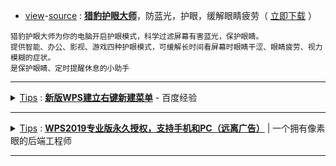 - [view](https://go.choong.net/DuBa/eyes/)-[source](https://github.com/taoste/Hello-World/tree/master/github/duba.net) : [**猎豹护眼大师**](http://www.duba.net/dbt/eyes.html)，防蓝光，护眼，缓解眼睛疲劳（ [立即](https://github.com/taoste/Hello-World/raw/master/Tools/%E9%87%91%E5%B1%B1%26%E7%8C%8E%E8%B1%B9/%E7%8C%8E%E8%B1%B9%E6%8A%A4%E7%9C%BC%E5%A4%A7%E5%B8%88keyeprotect_10_1.exe)[下载](http://cd002.www.duba.net/duba/install/2011/ever/keyeprotect_10_1.exe) ）
```
猎豹护眼大师为你的电脑开启护眼模式，科学过滤屏幕有害蓝光，保护眼睛。
提供智能、办公、影视、游戏四种护眼模式，可缓解长时间看屏幕时眼睛干涩、眼睛疲劳、视力模糊的症状。
是保护眼睛、定时提醒休息的小助手
```
-------------------------------------------------------

<details>
    <summary>
    <a href="https://github.com/taoste/Hello-World/blob/master/Tools/PPT%E6%8A%95%E5%BD%B1%E6%BC%94%E7%A4%BA%E8%BE%85%E5%8A%A9%E5%B7%A5%E5%85%B7/">Tips</a> : <b><a href="https://jingyan.baidu.com/article/3d69c5515d458cf0ce02d750.html">新版WPS建立右键新建菜单</a></b> - 百度经验
     </summary> <br/>  
☞ <b>解决方法（一）</b><br/><br/> 
>> 1.打开<b>开始</b>菜单-运行，输入: <b>regedit</b>，打开<b>注册表编辑器</b>。<br/> <br/> 
>> 2.【操作方法】WPS添加“建立右键新建菜单”：<br/> <br/> 
>>> 2.1 <b>WPS文字</b>的<b>默认文件类型</b>为*.wps<br/> <br/> 
>>>> <b>HKEY_CLASSES_ROOT</b>\ 下WPS文字的默认文件类型.wps点击刚才创建的“ShellNew”项，在右侧窗格，新建“字符串值”，请改名为“ </b>NullFile</b>”。<br>
>>>> 在<b>HKEY_CLASSES_ROOT\.wps</b>下的主键（也称为“项”）“<b>KWPS.Document.9</b>”下新建一个主键（项），并改名为“ </b>ShellNew</b> ”。<br>
>>>> (回到桌面，F5刷新桌面，打开一次鼠标右键新建菜单，然后取消，再次打开新建菜单时会发现已经出现一个“WPS文字 文档”项目。
>>>> 如果没有出现，可以尝试重启电脑。)<br/> <br/> 
>>> 2.2 <b>WPS表格</b>和<b>WPS演示</b>的<b>默认文件类型</b>分别<b>为*.et和*.dps</b><br/> 
>>>> <b>HKEY_CLASSES_ROOT\.et</b> ，在<b>KET.Workbook.9</b>下新建 <b>ShellNew</b>，并在右侧窗格新建<b>NullFile</b>;<br/> 
>>>> <b>HKEY_CLASSES_ROOT\.dps</b> ，在<b>KWPP.Presentation.9</b>下新建 <b>ShellNew</b> ，并在右侧窗格新建 <b>NullFile</b> 。<br/><br/>
☞ <b>解决方法（二）</b><br/> 
> <img src="https://github.com/taoste/Hello-World/blob/master/Tools/%E9%87%91%E5%B1%B1&%E7%8C%8E%E8%B1%B9/Win10-WPS-SoS.png?raw=true" title="新版WPS建立右键新建菜单的解决方案"  />
</details>

-------------------------------------------------------

<details>
    <summary>
    <a href="https://github.com/taoste/Hello-World/blob/master/Tools/PPT%E6%8A%95%E5%BD%B1%E6%BC%94%E7%A4%BA%E8%BE%85%E5%8A%A9%E5%B7%A5%E5%85%B7/">Tips</a> : <b><a href="https://xiaoandx.github.io/blog/article/wps-enterprise-edition.html">WPS2019专业版永久授权，支持手机和PC（远离广告）</a></b>  |  一个拥有像素眼的后端工程师
     </summary> <br/>  
  <article class="post-content">
    <h1>WPS2019专业版永久授权，支持手机和PC（远离广告）</h1>
    <blockquote>
<p>wps作为一款免费软件已经满足普通日常使用，今天给大家推荐一款wps专业版的，功能更多，让你远离广告弹窗</p>
</blockquote>
<h2 id="1-PC版和安卓版下载"><a href="#1-PC版和安卓版下载" class="headerlink" title="1. PC版和安卓版下载"></a>1. PC版和安卓版下载</h2><p>打开WPS企业版官网 (<a href="https://ep.wps.cn/download)，点击进去后先下载自己需要的版本" target="_blank" rel="noopener">https://ep.wps.cn/download)，点击进去后先下载自己需要的版本</a></p>
<p><img src="https://gitee.com//xiaoandx_my/images/raw/master/img/20200409094041.png" alt></p>
<h2 id="2-安装软件"><a href="#2-安装软件" class="headerlink" title="2. 安装软件"></a>2. 安装软件</h2><p>下载成功后提示安装软件需要激活码（免费提供永久激活码）</p>
<figure class="highlight plain"><table><tr><td class="gutter"><pre><span class="line">1</span><br><span class="line">2</span><br><span class="line">3</span><br><span class="line">4</span><br><span class="line">5</span><br><span class="line">6</span><br><span class="line">7</span><br><span class="line">8</span><br><span class="line">9</span><br><span class="line">10</span><br><span class="line">11</span><br><span class="line">12</span><br><span class="line">13</span><br><span class="line">14</span><br><span class="line">15</span><br><span class="line">16</span><br><span class="line">17</span><br><span class="line">18</span><br><span class="line">19</span><br></pre></td><td class="code"><pre><span class="line">7L83X-REUF8-7BYWB-G28RV-UPAYK</span><br><span class="line"></span><br><span class="line">694BF-YUDBG-EAR69-BPRGB-ATQXH（pc ---  我使用的）</span><br><span class="line"></span><br><span class="line">9DP6T-9AGWG-KWV33-9MPC8-JDCVF</span><br><span class="line"></span><br><span class="line">7G2HE-JR8KL-ABB9D-Y7789-GLNFL</span><br><span class="line"></span><br><span class="line">U2PWU-H7D9H-69T3B-JEYC2-3R2NG</span><br><span class="line"></span><br><span class="line">R8R8P-MTT6F-KLRPM-J7CAB-PJM8C（手机 --- 我使用的）</span><br><span class="line"></span><br><span class="line">A4XV7-QP9JN-E7FCB-VQFRD-4NLKC</span><br><span class="line"></span><br><span class="line">U272H-HH2F6-WDG36-ULUPX-PCHTJ</span><br><span class="line"></span><br><span class="line">7LR67-WTXPA-KLUHV-GEK2E-QW4CK</span><br><span class="line"></span><br><span class="line">EUYTH-3KWKL-PJMX7-XBCPW-9U2DD</span><br></pre></td></tr></table></figure>
<p><img src="https://gitee.com//xiaoandx_my/images/raw/master/img/20200409094154.png" alt></p>
<h2 id="3-使用软件"><a href="#3-使用软件" class="headerlink" title="3. 使用软件"></a>3. 使用软件</h2><p>激活成功后就可以使用软件，无广告，所有功能免费 哈哈喜欢就关注我的博客，将分享更多使用的工具</p>
<h2 id="4-如果激活码失效"><a href="#4-如果激活码失效" class="headerlink" title="4. 如果激活码失效"></a>4. 如果激活码失效</h2><blockquote>
<p>产品激活失效时会无法编辑（就是无法输入内容），需要重新激活</p>
</blockquote>
<h3 id="4-1-激活步骤"><a href="#4-1-激活步骤" class="headerlink" title="4.1 激活步骤"></a>4.1 激活步骤</h3><p><img src="https://gitee.com//xiaoandx_my/images/raw/master/img/20200409095123.png" alt></p>
  </article>
</details>

-------------------------------------------------------
